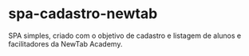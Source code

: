 # spa-cadastro-newtab

SPA simples, criado com o objetivo de cadastro e listagem de alunos e facilitadores da NewTab Academy.
